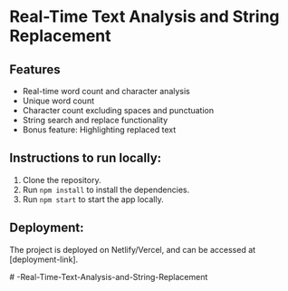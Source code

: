 # Real-Time Text Analysis and String Replacement

## Features
- Real-time word count and character analysis
- Unique word count
- Character count excluding spaces and punctuation
- String search and replace functionality
- Bonus feature: Highlighting replaced text

## Instructions to run locally:
1. Clone the repository.
2. Run `npm install` to install the dependencies.
3. Run `npm start` to start the app locally.

## Deployment:
The project is deployed on Netlify/Vercel, and can be accessed at [deployment-link].

#   - R e a l - T i m e - T e x t - A n a l y s i s - a n d - S t r i n g - R e p l a c e m e n t  
 